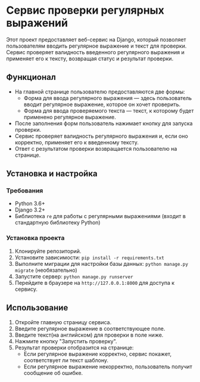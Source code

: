 # Сервис проверки регулярных выражений
Этот проект предоставляет веб-сервис на Django, который позволяет пользователям вводить регулярное выражение и текст для проверки. Сервис проверяет валидность введенного регулярного выражения и применяет его к тексту, возвращая статус и результат проверки.

## Функционал
- На главной странице пользователю предоставляются две формы:
  - Форма для ввода регулярного выражения — здесь пользователь вводит регулярное выражение, которое он хочет проверить.
  - Форма для ввода проверяемого текста — текст, к которому будет применено регулярное выражение.
- После заполнения форм пользователь нажимает кнопку для запуска проверки.
- Сервис проверяет валидность регулярного выражения и, если оно корректно, применяет его к введенному тексту.
- Ответ с результатом проверки возвращается пользователю на странице.

## Установка и настройка

### Требования
- Python 3.6+
- Django 3.2+
- Библиотека `re` для работы с регулярными выражениями (входит в стандартную библиотеку Python)

### Установка проекта
1. Клонируйте репозиторий.
2. Установите зависимости: `pip install -r requirements.txt`
3. Выполните миграции для настройки базы данных: `python manage.py migrate` (необязательно)
4. Запустите сервер: `python manage.py runserver`
5. Перейдите в браузере на `http://127.0.0.1:8000` для доступа к сервису.

## Использование
1. Откройте главную страницу сервиса.
2. Введите регулярное выражение в соответствующее поле.
3. Введите текст(на английском) для проверки в поле ниже.
4. Нажмите кнопку "Запустить проверку".
5. Результат проверки отобразится на странице:
   - Если регулярное выражение корректно, сервис покажет, соответствует ли текст шаблону.
   - Если регулярное выражение некорректно, пользователь получит сообщение об ошибке.

